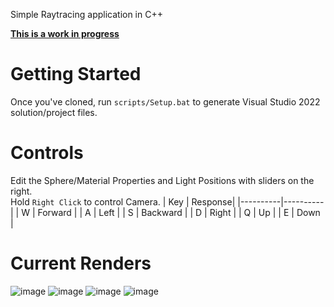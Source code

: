 Simple Raytracing application in C++

**<u>This is a work in progress</u>**

# Getting Started
Once you've cloned, run `scripts/Setup.bat` to generate Visual Studio 2022 solution/project files.

# Controls
Edit the Sphere/Material Properties and Light Positions with sliders on the right. <br>
Hold `Right Click` to control Camera.
| Key | Response|
|----------|----------|
| W   | Forward |
| A   | Left |
| S   | Backward |
| D   | Right  |
| Q   | Up |
| E   | Down |

# Current Renders
![image](https://github.com/LuisMInfante/SimpleRaytracer/assets/113048160/4db889b8-af37-4365-8b04-0f1c0c578d72)
![image](https://github.com/LuisMInfante/SimpleRaytracer/assets/113048160/00add0f4-7eed-40c1-bbc2-949f3e533e9e)
![image](https://github.com/LuisMInfante/SimpleRaytracer/assets/113048160/dce4b6ee-f9b6-465e-be7d-39470e4a1197)
![image](https://github.com/LuisMInfante/SimpleRaytracer/assets/113048160/95f813bd-074f-46e9-9c2c-10de2e81d6d7)

